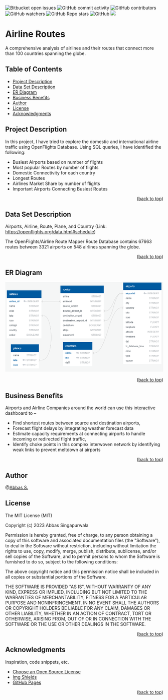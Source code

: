 <a name="readme-top"></a>

![Bitbucket open issues](https://img.shields.io/bitbucket/issues/clkride/airline_routes?style=flat-square)
![GitHub commit activity](https://img.shields.io/github/commit-activity/m/clkride/airline_routes?style=flat-square)
![GitHub contributors](https://img.shields.io/github/contributors/clkride/airline_routes?style=flat-square)
![GitHub watchers](https://img.shields.io/github/watchers/clkride/airline_routes?style=flat-square)
![GitHub Repo stars](https://img.shields.io/github/stars/clkride/airline_routes?style=flat-square)
![GitHub](https://img.shields.io/github/license/clkride/airline_routes?style=flat-square)
<a href="https://linkedin.com/in/abbas-singapurwala">
<img src="https://img.shields.io/badge/LinkedIn-blue?style=flat&logo=linkedin&labelColor=blue">
</a>

# Airline Routes
A comprehensive analysis of airlines and their routes that connect more than 100 countries spanning the globe.

## Table of Contents
- [Project Description](#project-description)
- [Data Set Description](#data-set-description)
- [ER Diagram](#er-diagram)
- [Business Benefits](#business-benefits)
- [Author](#author)
- [License](#license)
- [Acknowledgments](#acknowledgments)


## Project Description
In this project, I have tried to explore the domestic and international airline traffic using OpenFlights Database. Using SQL queries, I have identified the following:

* Busiest Airports based on number of flights
* Most popular Routes by number of flights
* Domestic Connectivity for each country
* Longest Routes
* Airlines Market Share by number of flights
* Important Airports Connecting Busiest Routes 
<p align="right">(<a href="#readme-top">back to top</a>)</p>

## Data Set Description
Airports, Airline, Route, Plane, and Country
(Link: https://openflights.org/data.html#schedule)

The OpenFlights/Airline Route Mapper Route Database contains 
67663 routes between 3321 airports on 548 airlines spanning the globe.
<p align="right">(<a href="#readme-top">back to top</a>)</p>

## ER Diagram
![alt text](https://github.com/clkride/airline_routes/blob/main/ERD%20.png?raw=true)

<p align="right">(<a href="#readme-top">back to top</a>)</p>

## Business Benefits

Airports and Airline Companies around the world can use this interactive dashboard to – 

* Find shortest routes between source and destination airports, 
* Forecast flight delays by integrating weather forecast data
* Estimate capacity requirements at connecting airports to handle incoming or redirected flight traffic, 
* Identify choke points in this complex interwoven network by identifying weak links to prevent meltdown at airports

<p align="right">(<a href="#readme-top">back to top</a>)</p>

## Author
 @[Abbas S.](https://github.com/clkride)

## License
The MIT License (MIT)

Copyright (c) 2023 Abbas Singapurwala

Permission is hereby granted, free of charge, to any person obtaining
a copy of this software and associated documentation files (the
"Software"), to deal in the Software without restriction, including
without limitation the rights to use, copy, modify, merge, publish,
distribute, sublicense, and/or sell copies of the Software, and to
permit persons to whom the Software is furnished to do so, subject to
the following conditions:

The above copyright notice and this permission notice shall be
included in all copies or substantial portions of the Software.

THE SOFTWARE IS PROVIDED "AS IS", WITHOUT WARRANTY OF ANY KIND,
EXPRESS OR IMPLIED, INCLUDING BUT NOT LIMITED TO THE WARRANTIES OF
MERCHANTABILITY, FITNESS FOR A PARTICULAR PURPOSE AND
NONINFRINGEMENT. IN NO EVENT SHALL THE AUTHORS OR COPYRIGHT HOLDERS BE
LIABLE FOR ANY CLAIM, DAMAGES OR OTHER LIABILITY, WHETHER IN AN ACTION
OF CONTRACT, TORT OR OTHERWISE, ARISING FROM, OUT OF OR IN CONNECTION
WITH THE SOFTWARE OR THE USE OR OTHER DEALINGS IN THE SOFTWARE.

<p align="right">(<a href="#readme-top">back to top</a>)</p>

## Acknowledgments
Inspiration, code snippets, etc.
* [Choose an Open Source License](https://choosealicense.com)
* [Img Shields](https://shields.io)
* [GitHub Pages](https://pages.github.com)
<p align="right">(<a href="#readme-top">back to top</a>)</p>


